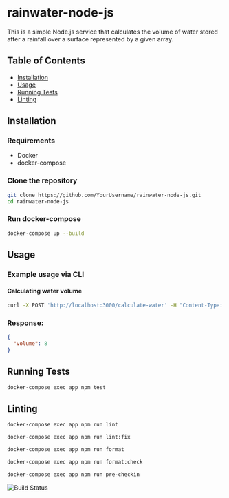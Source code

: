# rainwater-node-js

This is a simple Node.js service that calculates the volume of water stored after a rainfall over a surface represented by a given array.

## Table of Contents

- [Installation](#installation)
- [Usage](#usage)
- [Running Tests](#running-tests)
- [Linting](#linting)

## Installation

### Requirements
* Docker
* docker-compose

### Clone the repository
```sh
git clone https://github.com/YourUsername/rainwater-node-js.git
cd rainwater-node-js
```

### Run docker-compose
```sh
docker-compose up --build
```

## Usage

### Example usage via CLI
#### Calculating water volume

```sh
curl -X POST 'http://localhost:3000/calculate-water' -H "Content-Type: application/json" -d '{"heights":[4, 1, 1, 0, 2, 3]}'
```
### Response:
```json
{
  "volume": 8
}
```
## Running Tests
```sh
docker-compose exec app npm test
```

## Linting
```sh
docker-compose exec app npm run lint
```
```sh
docker-compose exec app npm run lint:fix
```
```sh
docker-compose exec app npm run format
```
```sh
docker-compose exec app npm run format:check
```
```sh
docker-compose exec app npm run pre-checkin
```

![Build Status](https://github.com/TMichaelan/rainwater-node-js/actions/workflows/ci.yml/badge.svg)